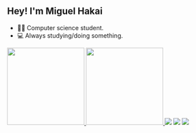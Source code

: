  ## Hey! I'm Miguel Hakai
 
- 👨‍🎓 Computer science student.
- 💻 Always studying/doing something.

<div>
  <a href="https://github.com/Hakai17">
  <img height="180em" src="https://github-readme-stats.vercel.app/api?username=Hakai17&show_icons=true&theme=dark&include_all_commits=true&count_private=true"/>
  <img height="180em" src="https://github-readme-stats.vercel.app/api/top-langs/?username=Hakai17&layout=compact&langs_count=7&theme=dark"/>
  <a href="https://www.linkedin.com/in/miguel-arruda-409287256/" target="_blank"><img src="https://img.shields.io/badge/-LinkedIn-%230077B5?style=for-the-badge&logo=linkedin&logoColor=white" target="_blank"></a>
  <a href="https://www.instagram.com/miguel_hakai/" target="_blank"><img src="https://img.shields.io/badge/-Instagram-%23E4405F?style=for-the-badge&logo=instagram&logoColor=white" target="_blank"></a>
  <a href = "mailto:miguel.costa.arruda08@aluno.ifce.edu.br"><img src="https://img.shields.io/badge/-Gmail-%23333?style=for-the-badge&logo=gmail&logoColor=white" target="_blank"></a>
  
</div>

